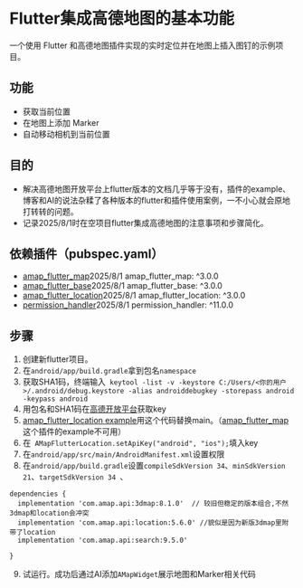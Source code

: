# Flutter集成高德地图的基本功能

一个使用 Flutter 和高德地图插件实现的实时定位并在地图上插入图钉的示例项目。

## 功能

- 获取当前位置
- 在地图上添加 Marker
- 自动移动相机到当前位置

## 目的

- 解决高德地图开放平台上flutter版本的文档几乎等于没有，插件的example、博客和AI的说法杂糅了各种版本的flutter和插件使用案例，一不小心就会原地打转转的问题。
- 记录2025/8/1时在空项目flutter集成高德地图的注意事项和步骤简化。


## 依赖插件（pubspec.yaml）

- [amap_flutter_map](https://pub.dev/packages/amap_flutter_map)2025/8/1 amap_flutter_map: ^3.0.0
- [amap_flutter_base](https://pub.dev/packages/amap_flutter_base)2025/8/1 amap_flutter_base: ^3.0.0 
- [amap_flutter_location](https://pub.dev/packages/amap_flutter_location)2025/8/1 amap_flutter_location: ^3.0.0
- [permission_handler](https://pub.dev/packages/permission_handler)2025/8/1 permission_handler: ^11.0.0

## 步骤

1. 创建新flutter项目。
2. 在`android/app/build.gradle`拿到包名`namespace`
3. 获取SHA1码，终端输入` keytool -list -v -keystore C:/Users/<你的用户>/.android/debug.keystore -alias androiddebugkey -storepass android -keypass android`
4. 用包名和SHA1码在[高德开放平台](https://lbs.amap.com/?ref=https://console.amap.com/dev/index)获取key
5. [amap_flutter_location example](https://pub.dev/packages/amap_flutter_location/example)用这个代码替换main。（[amap_flutter_map](https://pub.dev/packages/amap_flutter_map)这个插件的example不可用）
6. 在` AMapFlutterLocation.setApiKey("android", "ios");`填入key
7. 在`android/app/src/main/AndroidManifest.xml`设置权限
8. 在`android/app/build.gradle`设置`compileSdkVersion 34`、`minSdkVersion 21`、`targetSdkVersion 34 `、
  ```
  dependencies {
    implementation 'com.amap.api:3dmap:8.1.0'  // 较旧但稳定的版本组合,不然3dmap和location会冲突
    implementation 'com.amap.api:location:5.6.0' //貌似是因为新版3dmap里附带了location
    implementation 'com.amap.api:search:9.5.0'

  }
  ```
9. 试运行。成功后通过AI添加`AMapWidget`展示地图和Marker相关代码
